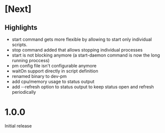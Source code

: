 # [Next]

## Highlights

-   start command gets more flexible by allowing to start only individual scripts.
-   stop command added that allows stopping individual processes
-   start is not blocking anymore (a start-daemon command is now the long running proccess)
-   pm config file isn't configurable anymore
-   waitOn support directly in script definition
-   renamed binary to dev-pm
-   add cpu/memory usage to status output
-   add --refresh option to status output to keep status open and refresh periodically

# 1.0.0

Initial release
